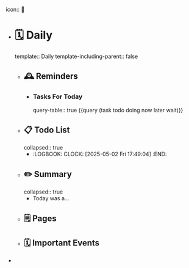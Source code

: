 icon:: 📝

- # 🗓️ Daily
  template:: Daily
  template-including-parent:: false
	- ## 🕰️ Reminders
		- ### Tasks For Today
		  query-table:: true
		  {{query (task todo doing now later wait)}}
	- ## 📋 Todo List
	  collapsed:: true
		- :LOGBOOK:
		  CLOCK: [2025-05-02 Fri 17:49:04]
		  :END:
	- ##  ✏️ Summary
	  collapsed:: true
		- Today was a...
	- ## 🗒️ Pages
	- ## 🗓️ Important Events
-